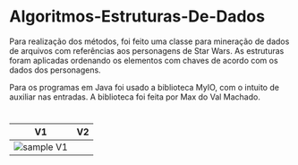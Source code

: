 # Algoritmos-Estruturas-De-Dados

Para realização dos métodos, foi feito uma classe para mineração de dados de arquivos com referências aos personagens de Star Wars. As estruturas foram aplicadas ordenando os elementos com chaves de acordo com os dados dos personagens.

Para os programas em Java foi usado a biblioteca MyIO, com o intuito de auxiliar nas entradas. A biblioteca foi feita por Max do Val Machado.

# 
|V1|V2|
| --- | --- |
| ![sample V1](https://imgur.com/Y6aiHrN) |
